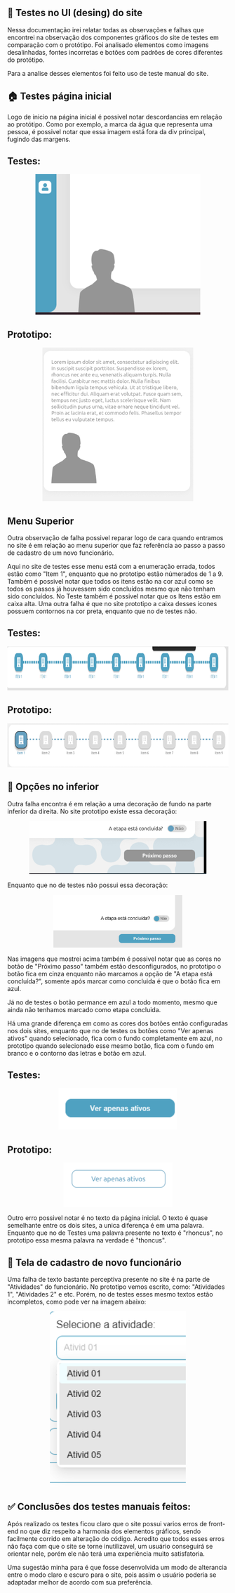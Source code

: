 ## 🎨 Testes no UI (desing) do site

Nessa documentação irei relatar todas as observações e falhas que encontrei na observação dos componentes gráficos do site de testes em comparação com o protótipo. Foi analisado elementos como imagens desalinhadas, fontes incorretas e botões com padrões de cores diferentes do protótipo.

Para a analise desses elementos foi feito uso de teste manual do site.

## 🏠 Testes página inicial

Logo de inicio na página inicial é possivel notar descordancias em relação ao protótipo. Como por exemplo, a marca da água que representa uma pessoa, é possivel notar que essa imagem está fora da div principal, fugindo das margens.

## Testes:
<P align="center">
    <img src="Images/image.png" Alt="marca" height="320">
</p>

## Prototipo:
<p align="center">
    <img src="Images/image4.png" Alt="marca2" height="350">
</p>

## Menu Superior

Outra observação de falha possivel reparar logo de cara quando entramos no site é em relação ao menu superior que faz referência ao passo a passo de cadastro de um novo funcionário.

Aqui no site de testes esse menu está com a enumeração errada, todos estão como "Item 1", enquanto que no prototipo estão númerados de 1 a 9. Também é possivel notar que todos os itens estão na cor azul como se todos os passos já houvessem sido concluídos mesmo que não tenham sido concluídos. No Teste também é possivel notar que os Itens estão em caixa alta. Uma outra falha é que no site prototipo a caixa desses icones possuem contornos na cor preta, enquanto que no de testes não.

## Testes:
<p align="center">
    <img src="Images/image2.png" Alt="menu" height="100">
</p>

## Prototipo:
<p align="center">
    <img src="Images/image3.png" Alt="menu2" height="100">
</p>

## 🔻 Opções no inferior

Outra falha encontra é em relação a uma decoração de fundo na parte inferior da direita. No site prototipo existe essa decoração:

<p align="center">
    <img src="Images/image5.png" Alt="fundo" height="120">
</p>

Enquanto que no de testes não possui essa decoração:

<p align="center"> 
    <img src="Images/image6.png" Alt="fundo2" height="120">
</p>

Nas imagens que mostrei acima também é possivel notar que as cores no botão de "Próximo passo" também estão desconfigurados, no prototipo o botão fica em cinza enquanto não marcamos a opção de "A etapa está concluída?", somente após marcar como concluida é que o botão fica em azul.

Já no de testes o botão permance em azul a todo momento, mesmo que ainda não tenhamos marcado como etapa concluida.

Há uma grande diferença em como as cores dos botões então configuradas nos dois sites, enquanto que no de testes os botões como "Ver apenas ativos" quando selecionado, fica com o fundo completamente em azul, no prototipo quando selecionado esse mesmo botão, fica com o fundo em branco e o contorno das letras e botão em azul.

## Testes:
<p align="center">
    <img src="Images/image7.png" Alt="botton" height="95">
</p>

## Prototipo:
<p align="center">
    <img src="Images/image8.png" Alt="botton2" height="100">
</p>

Outro erro possivel notar é no texto da página inicial. O texto é quase semelhante entre os dois sites, a unica diferença é em uma palavra. Enquanto que no de Testes uma palavra presente no texto é "rhoncus", no prototipo essa mesma palavra na verdade é "thoncus".

## 📝 Tela de cadastro de novo funcionário

Uma falha de texto bastante perceptiva presente no site é na parte de "Atividades" do funcionário. No prototipo vemos escrito, como: "Atividades 1", "Atividades 2" e etc. Porém, no de testes esses mesmo textos estão incompletos, como pode ver na imagem abaixo:

<p align="center">
    <img src="Images/image9.png" Alt="Ativ" height="400">
</p>

## ✅ Conclusões dos testes manuais feitos:

Após realizado os testes ficou claro que o site possui varios erros de front-end no que diz respeito a harmonia dos elementos gráficos, sendo facilmente corrido em alteração do código. Acredito que todos esses erros não faça com que o site se torne inutilizavel, um usuário conseguirá se orientar nele, porém ele não terá uma experiência muito satisfatoria.

Uma sugestão minha para é que fosse desenvolvida um modo de alterancia entre o modo claro e escuro para o site, pois assim o usuário poderia se adaptadar melhor de acordo com sua preferência.